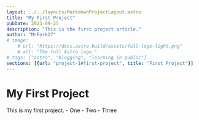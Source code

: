 ```yaml
---
layout: ../../layouts/MarkdownProjectLayout.astro
title: "My First Project"
pubDate: 2023-09-25
description: "This is the first project article."
author: "MrFork27"
# image:
    # url: "https://docs.astro.build/assets/full-logo-light.png"
    # alt: "The full Astro logo."
# tags: ["astro", "blogging", "learning in public"]
sections: [{url: "project-1#first-project", title: "First Project"}]
---
```


<h1 id="first-project">My First Project</h1>
This is my first project.
-   One
-   Two
-   Three